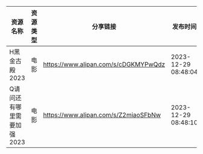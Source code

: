 | 资源名称            | 资源类型 | 分享链接                                 | 发布时间                |
| --------------- | ---- | ------------------------------------ | ------------------- |
| H黑金古殿2023       | 电影   | https://www.alipan.com/s/cDGKMYPwQdz | 2023-12-29 08:48:04 |
| Q请问还有哪里需要加强2023 | 电影   | https://www.alipan.com/s/Z2miaoSFbNw | 2023-12-29 08:48:10 |
